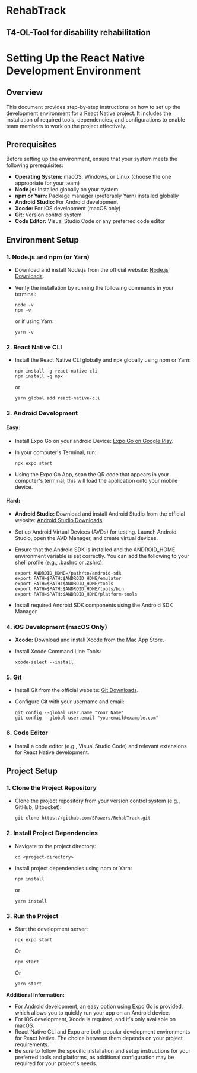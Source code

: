 # RehabTrack

## T4-OL-Tool for disability rehabilitation

# Setting Up the React Native Development Environment

## Overview

This document provides step-by-step instructions on how to set up the development environment for a React Native project. It includes the installation of required tools, dependencies, and configurations to enable team members to work on the project effectively.

## Prerequisites

Before setting up the environment, ensure that your system meets the following prerequisites:

- **Operating System:** macOS, Windows, or Linux (choose the one appropriate for your team)
- **Node.js:** Installed globally on your system
- **npm or Yarn:** Package manager (preferably Yarn) installed globally
- **Android Studio:** For Android development
- **Xcode:** For iOS development (macOS only)
- **Git:** Version control system
- **Code Editor:** Visual Studio Code or any preferred code editor

## Environment Setup

### 1. Node.js and npm (or Yarn)

- Download and install Node.js from the official website: [Node.js Downloads](https://nodejs.org/).
- Verify the installation by running the following commands in your terminal:

  ```shell
  node -v
  npm -v
  ```

  or if using Yarn:

  ```shell
  yarn -v
  ```

### 2. React Native CLI

- Install the React Native CLI globally and npx globally using npm or Yarn:

  ```shell
  npm install -g react-native-cli
  npm install -g npx
  ```

  or

  ```shell
  yarn global add react-native-cli
  ```

### 3. Android Development

#### Easy:

- Install Expo Go on your android Device: [Expo Go on Google Play](https://play.google.com/store/apps/details?id=host.exp.exponent&pcampaignid=web_share).
- In your computer's Terminal, run:

  ```shell
  npx expo start
  ```

- Using the Expo Go App, scan the QR code that appears in your computer's terminal; this will load the application onto your mobile device.

#### Hard:

- **Android Studio:** Download and install Android Studio from the official website: [Android Studio Downloads](https://developer.android.com/studio).
- Set up Android Virtual Devices (AVDs) for testing. Launch Android Studio, open the AVD Manager, and create virtual devices.
- Ensure that the Android SDK is installed and the ANDROID_HOME environment variable is set correctly. You can add the following to your shell profile (e.g., .bashrc or .zshrc):

  ```shell
  export ANDROID_HOME=/path/to/android-sdk
  export PATH=$PATH:$ANDROID_HOME/emulator
  export PATH=$PATH:$ANDROID_HOME/tools
  export PATH=$PATH:$ANDROID_HOME/tools/bin
  export PATH=$PATH:$ANDROID_HOME/platform-tools
  ```

- Install required Android SDK components using the Android SDK Manager.

### 4. iOS Development (macOS Only)

- **Xcode:** Download and install Xcode from the Mac App Store.
- Install Xcode Command Line Tools:

  ```shell
  xcode-select --install
  ```

### 5. Git

- Install Git from the official website: [Git Downloads](https://git-scm.com/downloads).
- Configure Git with your username and email:

  ```shell
  git config --global user.name "Your Name"
  git config --global user.email "youremail@example.com"
  ```

### 6. Code Editor

- Install a code editor (e.g., Visual Studio Code) and relevant extensions for React Native development.

## Project Setup

### 1. Clone the Project Repository

- Clone the project repository from your version control system (e.g., GitHub, Bitbucket):

  ```shell
  git clone https://github.com/SFowers/RehabTrack.git
  ```

### 2. Install Project Dependencies

- Navigate to the project directory:

  ```shell
  cd <project-directory>
  ```

- Install project dependencies using npm or Yarn:

  ```shell
  npm install
  ```

  or

  ```shell
  yarn install
  ```

### 3. Run the Project

- Start the development server:

  ```shell
  npx expo start
  ```

  Or

  ```shell
  npm start
  ```

  Or

  ```shell
  yarn start
  ```

**Additional Information:**

- For Android development, an easy option using Expo Go is provided, which allows you to quickly run your app on an Android device.
- For iOS development, Xcode is required, and it's only available on macOS.
- React Native CLI and Expo are both popular development environments for React Native. The choice between them depends on your project requirements.
- Be sure to follow the specific installation and setup instructions for your preferred tools and platforms, as additional configuration may be required for your project's needs.
